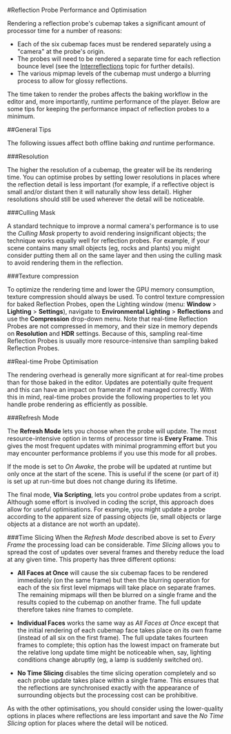 #Reflection Probe Performance and Optimisation

Rendering a reflection probe's cubemap takes a significant amount of processor time for a number of reasons:

* Each of the six cubemap faces must be rendered separately using a "camera" at the probe's origin.
* The probes will need to be rendered a separate time for each reflection bounce level (see the [Interreflections](AdvancedRefProbe) topic for further details).
* The various mipmap levels of the cubemap must undergo a blurring process to allow for glossy reflections. 

The time taken to render the probes affects the baking workflow in the editor and, more importantly, runtime performance of the player. Below are some tips for keeping the performance impact of reflection probes to a minimum.


##General Tips

The following issues affect both offline baking _and_ runtime performance.

###Resolution

The higher the resolution of a cubemap, the greater will be its rendering time. You can optimise probes by setting lower resolutions in places where the reflection detail is less important (for example, if a reflective object is small and/or distant then it will naturally show less detail). Higher resolutions should still be used wherever the detail will be noticeable.

###Culling Mask

A standard technique to improve a normal camera's performance is to use the _Culling Mask_ property to avoid rendering insignificant objects; the technique works equally well for reflection probes. For example, if your scene contains many small objects (eg, rocks and plants) you might consider putting them all on the same layer and then using the culling mask to avoid rendering them in the reflection. 

###Texture compression

To optimize the rendering time and lower the GPU memory consumption, texture compression should always be used. To control texture compression for baked Reflection Probes, open the Lighting window (menu: __Window__ > __Lighting__ > __Settings__), navigate to __Environmental Lighting__ > __Reflections__ and use the __Compression__ drop-down menu. Note that real-time Reflection Probes are not compressed in memory, and their size in memory depends on __Resolution__ and __HDR__ settings. Because of this, sampling real-time Reflection Probes is usually more resource-intensive than sampling baked Reflection Probes.

##Real-time Probe Optimisation

The rendering overhead is generally more significant at for real-time probes than for those baked in the editor. Updates are potentially quite frequent and this can have an impact on framerate if not managed correctly. With this in mind, real-time probes provide the following properties to let you handle probe rendering as efficiently as possible.

###Refresh Mode

The __Refresh Mode__ lets you choose when the probe will update. The most resource-intensive option in terms of processor time is __Every Frame__. This gives the most frequent updates with minimal programming effort but you may encounter performance problems if you use this mode for all probes.

If the mode is set to _On Awake_, the probe will be updated at runtime but only once at the start of the scene. This is useful if the scene (or part of it) is set up at run-time but does not change during its lifetime.

The final mode, __Via Scripting__, lets you control probe updates from a script. Although some effort is involved in coding the script, this approach does allow for useful optimisations. For example, you might update a probe according to the apparent size of passing objects (ie, small objects or large objects at a distance are not worth an update).


###Time Slicing
When the _Refresh Mode_ described above is set to _Every Frame_ the processing load can be considerable. _Time Slicing_ allows you to spread the cost of updates over several frames and thereby reduce the load at any given time. This property has three different options:

* **All Faces at Once** will cause the six cubemap faces to be rendered immediately (on the same frame) but then the blurring operation for each of the six first level mipmaps will take place on separate frames. The remaining mipmaps will then be blurred on a single frame and the results copied to the cubemap on another frame. The full update therefore takes nine frames to complete.

* **Individual Faces** works the same way as _All Faces at Once_ except that the initial rendering of each cubemap face takes place on its own frame (instead of all six on the first frame). The full update takes fourteen frames to complete; this option has the lowest impact on framerate but the relative long update time might be noticeable when, say, lighting conditions change abruptly (eg, a lamp is suddenly switched on).

* **No Time Slicing** disables the time slicing operation completely and so each probe update takes place within a single frame. This ensures that the reflections are synchronised exactly with the appearance of surrounding objects but the processing cost can be prohibitive.

As with the other optimisations, you should consider using the lower-quality options in places where reflections are less important and save the _No Time Slicing_ option for places where the detail will be noticed.



